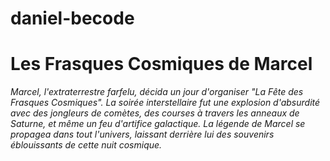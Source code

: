 # daniel-becode

# Les Frasques Cosmiques de Marcel

*Marcel, l'extraterrestre farfelu, décida un jour d'organiser "La Fête des Frasques Cosmiques". La soirée interstellaire fut une explosion d'absurdité avec des jongleurs de comètes, des courses à travers les anneaux de Saturne, et même un feu d'artifice galactique. La légende de Marcel se propagea dans tout l'univers, laissant derrière lui des souvenirs éblouissants de cette nuit cosmique.*
